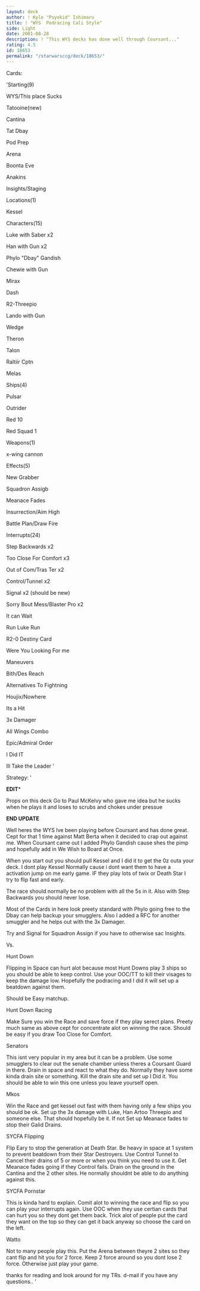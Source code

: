 ```yaml
---
layout: deck
author: ! Kyle "Psyokid" Ishimaru
title: ! "WYS  Podracing Cali Style"
side: Light
date: 2001-08-28
description: ! "This WYS decks has done well through Coursant..."
rating: 4.5
id: 18653
permalink: "/starwarsccg/deck/18653/"
---
```

Cards: 

'Starting(9)

WYS/This place Sucks

Tatooine(new)

Cantina

Tat Dbay

Pod Prep

Arena

Boonta Eve

Anakins 

Insights/Staging


Locations(1)

Kessel


Characters(15)

Luke with Saber x2

Han with Gun x2

Phylo "Dbay" Gandish

Chewie with Gun

Mirax

Dash

R2-Threepio

Lando with Gun

Wedge

Theron

Talon

Raltiir Cptn

Melas


Ships(4)

Pulsar

Outrider

Red 10

Red Squad 1


Weapons(1)

x-wing cannon


Effects(5)

New Grabber

Squadron Assigb

Meanace Fades

Insurrection/Aim High

Battle Plan/Draw Fire


Interrupts(24)

Step Backwards x2

Too Close For Comfort x3

Out of Com/Tras Ter x2

Control/Tunnel x2

Signal x2 (should be new)

Sorry Bout Mess/Blaster Pro x2

It can Wait

Run Luke Run

R2-0 Destiny Card

Were You Looking For me

Maneuvers

Bith/Des Reach

Alternatives To Fightning

Houjix/Nowhere

Its a Hit

3x Damager

All Wings Combo


Epic/Admiral Order

I Did IT

Ill Take the Leader '

Strategy: '

******EDIT*******

Props on this deck Go to Paul McKelvy who gave me idea but he sucks when he plays it and loses to scrubs and chokes under pressue

******END UPDATE******



Well heres the WYS Ive been playing before Coursant and has done great.  Cept for that 1 time against Matt Berta when it decided to crap out against me.  When Coursant came out I added Phylo Gandish cause shes the pimp and hopefully add in We Wish to Board at Once.  


When you start out you should pull Kessel and I did it to get the 0z outa your deck.  I dont play Kessel Normally cause i dont want them to have a activation jump on me early game.  IF they play lots of twix or Death Star I try to flip fast and early.  


The race should normally be no problem with all the 5s in it.  Also with Step Backwards you should never lose.  


Most of the Cards in here look preety standard with Phylo going free to the Dbay can help backup your smugglers.  Also I added a RFC for another smuggler and he helps out with the 3x Damager.  


Try and Signal for Squadron Assign if you have to otherwise sac Insights.  


Vs.


Hunt Down

Flipping in Space can hurt alot because most Hunt Downs play 3 ships so you should be able to keep control.  Use your OOC/TT to kill their visages to keep the damage low.  Hopefully the podracing and I did it will set up a beatdown against them.

Should be Easy matchup.


Hunt Down Racing  

Make Sure you win the Race and save force if they play serect plans.  Preety much same as above cept for concentrate alot on winning the race.  Should be easy if you draw Too Close for Comfort.


Senators  

This isnt very popular in my area but it can be a problem.  Use some smugglers to clear out the senate chamber unless theres a Coursant Guard in there.  Drain in space and react to what they do.  Normally they have some kinda drain site or something.  Kill the drain site and set up I Did it.  You should be able to win this one unless you leave yourself open. 


Mkos

Win the Race and get kessel out fast with them having only a few ships you should be ok.  Set up the 3x damage with Luke, Han Artoo Threepio and someone else.  That should hopefully be it.  If not Set up Meanace fades to stop their Galid Drains. 


SYCFA Flipping

Flip Eary to stop the generation at Death Star.  Be heavy in space at 1 system to prevent beatdown from their Star Destroyers.  Use Control Tunnel to Cancel their drains of 5 or more or when you think you need to use it.  Get Meanace fades going if they Control fails.  Drain on the ground in the Cantina and the 2 other sites.  He normally shouldnt be able to do anything against this.  


SYCFA Pornstar

This is kinda hard to explain.  Comit alot to winning the race and flip so you can play your interrupts again.  Use OOC when they use certian cards that can hurt you so they dont get them back.  Trick alot of people put the card they want on the top so they can get it back anyway so choose the card on the left.  


Watto

Not to many people play this.  Put the Arena between theyre 2 sites so they cant flip and hit you for 2 force.  Keep 2 force around so you dont lose 2 force.  Otherwise just play your game.


thanks for reading and look around for my TRs.  d-mail if you have any questions..  '
